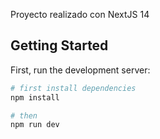 Proyecto realizado con NextJS 14

## Getting Started

First, run the development server:

```bash
# first install dependencies
npm install

# then
npm run dev
```


